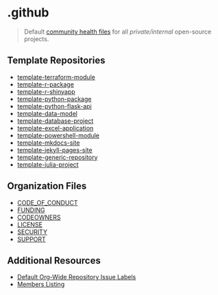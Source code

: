 # .github

> Default [community health files](https://docs.github.com/en/communities/setting-up-your-project-for-healthy-contributions/creating-a-default-community-health-file) for all *private/internal* open-source projects.

## Template Repositories

- [template-terraform-module]()
- [template-r-package]()
- [template-r-shinyapp]()
- [template-python-package]()
- [template-python-flask-api]()
- [template-data-model]()
- [template-database-project]()
- [template-excel-application]()
- [template-powershell-module]()
- [template-mkdocs-site]()
- [template-jekyll-pages-site]()
- [template-generic-repository]()
- [template-julia-project]()

## Organization Files

- [CODE_OF_CONDUCT]()
- [FUNDING]()
- [CODEOWNERS]()
- [LICENSE]()
- [SECURITY]()
- [SUPPORT]()

## Additional Resources

- [Default Org-Wide Repository Issue Labels]()
- [Members Listing]()
